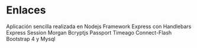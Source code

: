 # Enlaces
Aplicación sencilla realizada en Nodejs Framework Express con Handlebars Express Session Morgan Bcryptjs Passport Timeago Connect-Flash Bootstrap 4 y Mysql
